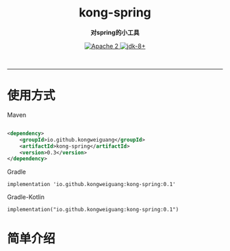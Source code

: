<h1 align="center" style="text-align:center;">
  kong-spring
</h1>
<p align="center">
	<strong>对spring的小工具</strong>
</p>

<p align="center">
    <a target="_blank" href="https://www.apache.org/licenses/LICENSE-2.0.txt">
		<img src="https://img.shields.io/:license-Apache2-blue.svg" alt="Apache 2" />
	</a>
    <a target="_blank" href="https://www.oracle.com/java/technologies/javase/javase-jdk8-downloads.html">
		<img src="https://img.shields.io/badge/JDK-8+-green.svg" alt="jdk-8+" />
	</a>
    <br />
</p>

<br/>

<hr />

# 使用方式

Maven

```xml

<dependency>
    <groupId>io.github.kongweiguang</groupId>
    <artifactId>kong-spring</artifactId>
    <version>0.3</version>
</dependency>
```

Gradle

```
implementation 'io.github.kongweiguang:kong-spring:0.1'
```

Gradle-Kotlin

```
implementation("io.github.kongweiguang:kong-spring:0.1")
```

# 简单介绍
